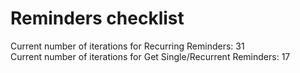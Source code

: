 # Reminders checklist
Current number of iterations for Recurring Reminders: 31 <br />
Current number of iterations for Get Single/Recurrent Reminders: 17
